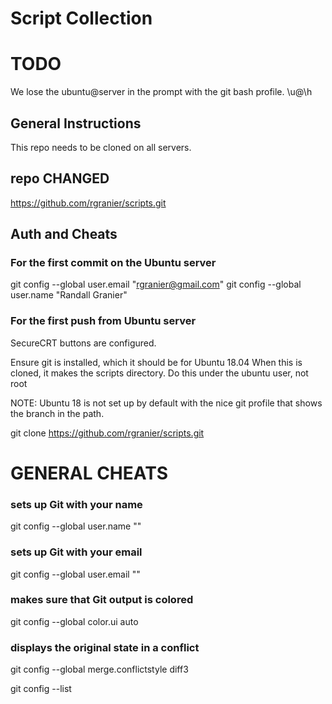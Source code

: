 # Script Collection

# TODO
We lose the ubuntu@server in the prompt with the git bash profile.
\u@\h


## General Instructions
This repo needs to be cloned on all servers.

## repo  CHANGED
https://github.com/rgranier/scripts.git




## Auth and Cheats
### For the first commit on the Ubuntu server
git config --global user.email "rgranier@gmail.com"
git config --global user.name "Randall Granier"

### For the first push from Ubuntu server
SecureCRT buttons are configured.

Ensure git is installed, which it should be for Ubuntu 18.04
When this is cloned, it makes the scripts directory.
Do this under the ubuntu user, not root

NOTE:  Ubuntu 18 is not set up by default with the nice git profile that
shows the branch in the path.

git clone https://github.com/rgranier/scripts.git


# GENERAL CHEATS
### sets up Git with your name
git config --global user.name "<Your-Full-Name>"

### sets up Git with your email
git config --global user.email "<your-email-address>"

### makes sure that Git output is colored
git config --global color.ui auto

### displays the original state in a conflict
git config --global merge.conflictstyle diff3

git config --list
